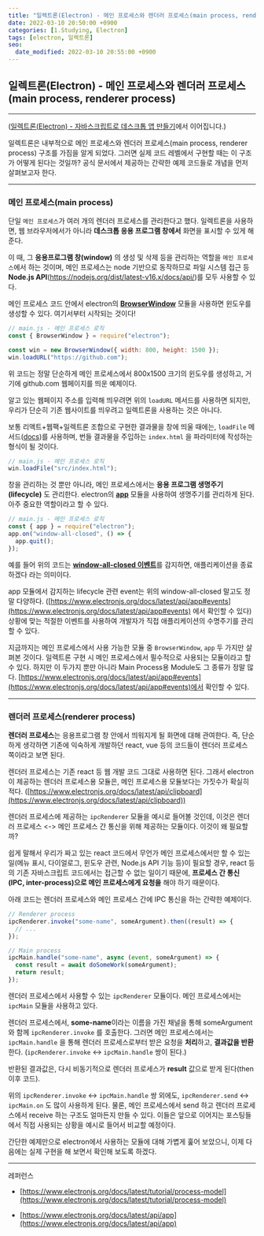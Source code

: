 ```yaml
---
title: "일렉트론(Electron) - 메인 프로세스와 렌더러 프로세스(main process, renderer process)"
date: 2022-03-10 20:50:00 +0900
categories: [1.Studying, Electron]
tags: [electron, 일렉트론]
seo:
  date_modified: 2022-03-10 20:55:00 +0900
---
```


## **일렉트론(Electron) - 메인 프로세스와 렌더러 프로세스(main process, renderer process)**

---

([일렉트론(Electron) - 자바스크립트로 데스크톱 앱 만들기](https://chanhuiseok.github.io/posts/electron-1/)에서 이어집니다.)

일렉트론은 내부적으로 메인 프로세스와 렌더러 프로세스(main process, renderer process) 구조를 가짐을 알게 되었다. 그러면 실제 코드 레벨에서 구현할 때는 이 구조가 어떻게 된다는 것일까? 공식 문서에서 제공하는 간략한 예제 코드들로 개념을 먼저 살펴보고자 한다.

---

### **메인 프로세스(main process)**

단일 `메인 프로세스`가 여러 개의 렌더러 프로세스를 관리한다고 했다. 일렉트론을 사용하면, 웹 브라우저에서가 아니라 **데스크톱 응용 프로그램 창에서** 화면을 표시할 수 있게 해 준다.

이 때, 그 **응용프로그램 창(window)** 의 생성 및 삭제 등을 관리하는 역할을 `메인 프로세스`에서 하는 것이며, 메인 프로세스는 node 기반으로 동작하므로 파일 시스템 접근 등 **Node.js API**(https://nodejs.org/dist/latest-v16.x/docs/api/)를 모두 사용할 수 있다.

메인 프로세스 코드 안에서 electron의 [**BrowserWindow**](https://www.electronjs.org/docs/latest/api/browser-window) 모듈을 사용하면 윈도우를 생성할 수 있다. 여기서부터 시작되는 것이다!

```js
// main.js - 메인 프로세스 로직
const { BrowserWindow } = require("electron");

const win = new BrowserWindow({ width: 800, height: 1500 });
win.loadURL("https://github.com");
```

위 코드는 정말 단순하게 메인 프로세스에서 800x1500 크기의 윈도우를 생성하고, 거기에 github.com 웹페이지를 띄운 예제이다.

알고 있는 웹페이지 주소를 입력해 띄우려면 위의 `loadURL` 메서드를 사용하면 되지만, 우리가 단순히 기존 웹사이트를 띄우려고 일렉트론을 사용하는 것은 아니다.

보통 리액트+웹팩+일렉트론 조합으로 구현한 결과물을 창에 띄울 때에는, `loadFile` 메서드([docs](https://www.electronjs.org/docs/latest/api/web-contents#contentsloadfilefilepath-options))를 사용하며, 번들 결과물을 주입하는 `index.html` 을 파라미터에 작성하는 형식이 될 것이다.

```js
// main.js - 메인 프로세스 로직
win.loadFile("src/index.html");
```

창을 관리하는 것 뿐만 아니라, 메인 프로세스에서는 **응용 프로그램 생명주기(lifecycle)** 도 관리한다. electron의 **[app](https://www.electronjs.org/docs/latest/api/app)** 모듈을 사용하여 생명주기를 관리하게 된다. 아주 중요한 역할이라고 할 수 있다.

```js
// main.js - 메인 프로세스 로직
const { app } = require("electron");
app.on("window-all-closed", () => {
  app.quit();
});
```

예를 들어 위의 코드는 [**window-all-closed 이벤트**](https://www.electronjs.org/docs/latest/api/app#event-window-all-closed)를 감지하면, 애플리케이션을 종료하겠다 라는 의미이다.

app 모듈에서 감지하는 lifecycle 관련 event는 위의 window-all-closed 말고도 정말 다양하다. ([https://www.electronjs.org/docs/latest/api/app#events](https://www.electronjs.org/docs/latest/api/app#events) 에서 확인할 수 있다) 상황에 맞는 적절한 이벤트를 사용하여 개발자가 직접 애플리케이션의 수명주기를 관리할 수 있다.

지금까지는 메인 프로세스에서 사용 가능한 모듈 중 `BrowserWindow`, `app` 두 가지만 살펴본 것이다. 일렉트론 구현 시 메인 프로세스에서 필수적으로 사용되는 모듈이라고 할 수 있다. 하지만 이 두가지 뿐만 아니라 Main Process용 Module도 그 종류가 정말 많다. [https://www.electronjs.org/docs/latest/api/app#events](https://www.electronjs.org/docs/latest/api/app#events)에서 확인할 수 있다.

---

### **렌더러 프로세스(renderer process)**

**렌더러 프로세스**는 응용프로그램 창 안에서 띄워지게 될 화면에 대해 관여한다. 즉, 단순하게 생각하면 기존에 익숙하게 개발하던 react, vue 등의 코드들이 렌더러 프로세스 쪽이라고 보면 된다.

렌더러 프로세스는 기존 react 등 웹 개발 코드 그대로 사용하면 된다. 그래서 electron이 제공하는 렌더러 프로세스용 모듈은, 메인 프로세스용 모듈보다는 가짓수가 확실히 적다. ([https://www.electronjs.org/docs/latest/api/clipboard](https://www.electronjs.org/docs/latest/api/clipboard))

렌더러 프로세스에 제공하는 `ipcRenderer` 모듈을 예시로 들어볼 것인데, 이것은 렌더러 프로세스 <-> 메인 프로세스 간 통신을 위해 제공하는 모듈이다. 이것이 왜 필요할까?

쉽게 말해서 우리가 짜고 있는 react 코드에서 무언가 메인 프로세스에서만 할 수 있는 일(메뉴 표시, 다이얼로그, 윈도우 관련, Node.js API 기능 등)이 필요할 경우, react 등의 기존 자바스크립트 코드에서는 접근할 수 없는 일이기 때문에, **프로세스 간 통신(IPC, inter-process)으로 메인 프로세스에게 요청을** 해야 하기 때문이다.

아래 코드는 렌더러 프로세스와 메인 프로세스 간에 IPC 통신을 하는 간략한 예제이다.

```js
// Renderer process
ipcRenderer.invoke("some-name", someArgument).then((result) => {
  // ...
});

// Main process
ipcMain.handle("some-name", async (event, someArgument) => {
  const result = await doSomeWork(someArgument);
  return result;
});
```

렌더러 프로세스에서 사용할 수 있는 `ipcRenderer` 모듈이다. 메인 프로세스에서는 `ipcMain` 모듈을 사용하고 있다.

렌더러 프로세스에서, **some-name**이라는 이름을 가진 채널을 통해 someArgument와 함께 `ipcRenderer.invoke` 를 호출한다. 그러면 메인 프로세스에서는 `ipcMain.handle` 을 통해 렌더러 프로세스로부터 받은 요청을 **처리**하고, **결과값을 반환**한다. (`ipcRenderer.invoke` <-> `ipcMain.handle` 쌍이 된다.)

반환된 결과값은, 다시 비동기적으로 렌더러 프로세스가 **result** 값으로 받게 된다(then 이후 코드).

위의 `ipcRenderer.invoke` <-> `ipcMain.handle` 쌍 외에도, `ipcRenderer.send` <-> `ipcMain.on` 도 많이 사용하게 된다. 물론, 메인 프로세스에서 send 하고 렌더러 프로세스에서 receive 하는 구조도 얼마든지 만들 수 있다. 이들은 앞으로 이어지는 포스팅들에서 직접 사용되는 상황을 예시로 들어서 비교할 예정이다.

간단한 예제만으로 electron에서 사용하는 모듈에 대해 가볍게 훑어 보았으니, 이제 다음에는 실제 구현을 해 보면서 확인해 보도록 하겠다.

---

레퍼런스

- [https://www.electronjs.org/docs/latest/tutorial/process-model](https://www.electronjs.org/docs/latest/tutorial/process-model)

- [https://www.electronjs.org/docs/latest/api/app](https://www.electronjs.org/docs/latest/api/app)
